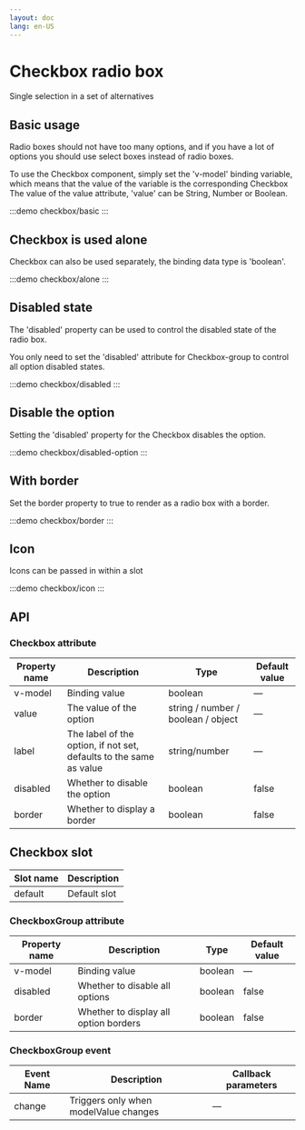 ```yaml
---
layout: doc
lang: en-US
---
```


# Checkbox radio box

Single selection in a set of alternatives

## Basic usage

Radio boxes should not have too many options, and if you have a lot of options you should use select boxes instead of radio boxes.

To use the Checkbox component, simply set the 'v-model' binding variable, which means that the value of the variable is the corresponding Checkbox
The value of the value attribute, 'value' can be String, Number or Boolean.

:::demo
checkbox/basic
:::

## Checkbox is used alone

Checkbox can also be used separately, the binding data type is 'boolean'.

:::demo
checkbox/alone
:::

## Disabled state

The 'disabled' property can be used to control the disabled state of the radio box.

You only need to set the 'disabled' attribute for Checkbox-group to control all option disabled states.

:::demo
checkbox/disabled
:::

## Disable the option

Setting the 'disabled' property for the Checkbox disables the option.

:::demo
checkbox/disabled-option
:::

## With border

Set the border property to true to render as a radio box with a border.

:::demo
checkbox/border
:::

## Icon

Icons can be passed in within a slot

:::demo
checkbox/icon
:::

## API

### Checkbox attribute

| Property name | Description                                                        | Type                               | Default value |
| ------------- | ------------------------------------------------------------------ | ---------------------------------- | ------------- |
| v-model       | Binding value                                                      | boolean                            | —             |
| value         | The value of the option                                            | string / number / boolean / object | —             |
| label         | The label of the option, if not set, defaults to the same as value | string/number                      | —             |
| disabled      | Whether to disable the option                                      | boolean                            | false         |
| border        | Whether to display a border                                        | boolean                            | false         |

## Checkbox slot

| Slot name | Description  |
| --------- | ------------ |
| default   | Default slot |

### CheckboxGroup attribute

| Property name | Description                           | Type    | Default value |
| ------------- | ------------------------------------- | ------- | ------------- |
| v-model       | Binding value                         | boolean | —             |
| disabled      | Whether to disable all options        | boolean | false         |
| border        | Whether to display all option borders | boolean | false         |

### CheckboxGroup event

| Event Name | Description                           | Callback parameters |
| ---------- | ------------------------------------- | ------------------- |
| change     | Triggers only when modelValue changes | —                   |
